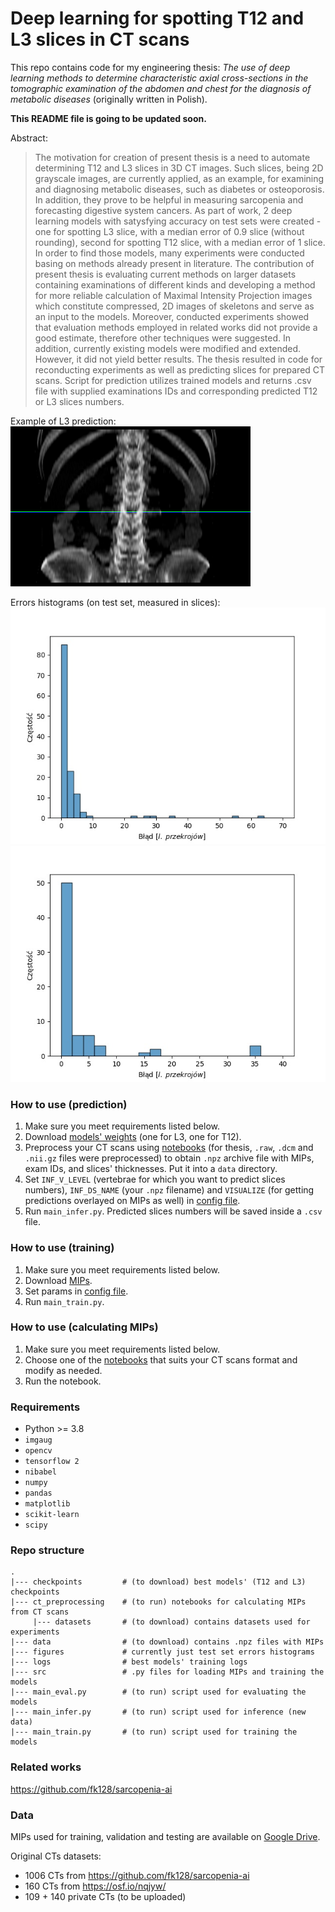 # Deep learning for spotting T12 and L3 slices in CT scans 
This repo contains code for my engineering thesis: *The use of deep learning methods to determine characteristic axial cross-sections in the tomographic examination of the abdomen and chest for the diagnosis of metabolic diseases* (originally written in Polish). 

**This README file is going to be updated soon.**

Abstract:
> The motivation for creation of present thesis is a need to automate determining T12 and L3 slices in 3D CT images. Such slices, being 2D grayscale images, are currently applied, as an example, for examining and diagnosing metabolic diseases, such as diabetes or osteoporosis. In addition, they prove to be helpful in measuring sarcopenia and forecasting digestive system cancers. As part of work, 2 deep learning models with satysfying accuracy on test sets were created - one for spotting L3 slice, with a median error of 0.9 slice (without rounding), second for spotting T12 slice, with a median error of 1 slice. In order to find those models, many experiments were conducted basing on methods already present in literature. The contribution of present thesis is evaluating current methods on larger datasets containing examinations of different kinds and developing a method for more reliable calculation of Maximal Intensity Projection images which constitute compressed, 2D images of skeletons and serve as an input to the models. Moreover, conducted experiments showed that evaluation methods employed in related works did not provide a good estimate, therefore other techniques were suggested. In addition, currently existing models were modified and extended. However, it did not yield better results. The thesis resulted in code for reconducting experiments as well as predicting slices for prepared CT scans. Script for prediction utilizes trained models and returns .csv file with supplied examinations IDs and corresponding predicted T12 or L3 slices numbers.

Example of L3 prediction:
![l3_pred](./figures/l3_pred_example.png)

Errors histograms (on test set, measured in slices):
![hist1](./figures/errors_hist_l3.jpg)
![hist2](./figures/errors_hist_t12.jpg)

### How to use (prediction)
1. Make sure you meet requirements listed below.
2. Download [models' weights](https://drive.google.com/drive/folders/1Uk0oNfgHfusin24GgE9zn7pfy4zQlq0G?usp=sharing) (one for L3, one for T12).
3. Preprocess your CT scans using [notebooks](./ct_preprocessing) (for thesis, ```.raw```, ```.dcm``` and ```.nii.gz``` files were preprocessed) to obtain ```.npz``` archive file with MIPs, exam IDs, and slices' thicknesses. Put it into a ```data``` directory.
4. Set ```INF_V_LEVEL``` (vertebrae for which you want to predict slices numbers), ```INF_DS_NAME``` (your ```.npz``` filename) and ```VISUALIZE``` (for getting predictions overlayed on MIPs as well) in [config file](./src/config.py).
5. Run ```main_infer.py```. Predicted slices numbers will be saved inside a ```.csv``` file.

### How to use (training)
1. Make sure you meet requirements listed below.
2. Download [MIPs](https://drive.google.com/drive/folders/1JK-jXrNCWwMo0KlLgA0QLf0emY6Gg8wd?usp=sharing).
3. Set params in [config file](./src/config.py).
4. Run ```main_train.py```.

### How to use (calculating MIPs)
1. Make sure you meet requirements listed below.
2. Choose one of the [notebooks](./ct_preprocessing) that suits your CT scans format and modify as needed.
3. Run the notebook.

### Requirements
* Python >= 3.8
* ```imgaug```
* ```opencv```
* ```tensorflow 2```
* ```nibabel```
* ```numpy```
* ```pandas```
* ```matplotlib```
* ```scikit-learn```
* ```scipy```

### Repo structure
```
.
|--- checkpoints         # (to download) best models' (T12 and L3) checkpoints
|--- ct_preprocessing    # (to run) notebooks for calculating MIPs from CT scans
     |--- datasets       # (to download) contains datasets used for experiments
|--- data                # (to download) contains .npz files with MIPs
|--- figures             # currently just test set errors histograms
|--- logs                # best models' training logs
|--- src                 # .py files for loading MIPs and training the models
|--- main_eval.py        # (to run) script used for evaluating the models
|--- main_infer.py       # (to run) script used for inference (new data)
|--- main_train.py       # (to run) script used for training the models
```

### Related works
https://github.com/fk128/sarcopenia-ai 

### Data
MIPs used for training, validation and testing are available on [Google Drive](https://drive.google.com/drive/folders/1JK-jXrNCWwMo0KlLgA0QLf0emY6Gg8wd?usp=sharing). 

Original CTs datasets:
* 1006 CTs from https://github.com/fk128/sarcopenia-ai
* 160 CTs from https://osf.io/nqjyw/ 
* 109 + 140 private CTs (to be uploaded)


